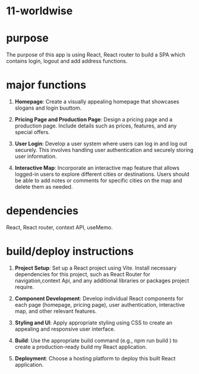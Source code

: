 # 11-worldwise

# purpose

The purpose of this app is using React, React router to build a SPA  which contains login, logout and add address functions.

# major functions
1. **Homepage**: Create a visually appealing homepage that showcases slogans and login buuttom. 
 
2. **Pricing Page and Production Page**: Design a pricing page and a production page. Include details such as prices, features, and any special offers. 
  
3. **User Login**: Develop a user system where users can log in and log out securely. This involves handling user authentication and securely storing user information. 
 
4. **Interactive Map**: Incorporate an interactive map feature that allows logged-in users to explore different cities or destinations. Users should be able to add notes or comments for specific cities on the map and delete them as needed. 
 
# dependencies

React, React router, context API, useMemo.

# build/deploy instructions

1. **Project Setup**: Set up a React project using Vite. Install necessary dependencies for this project, such as React Router for navigation,context Api, and any additional libraries or packages project require. 
 
2. **Component Development**: Develop individual React components for each page (homepage, pricing page), user authentication, interactive map, and other relevant features. 
 
3. **Styling and UI**: Apply appropriate styling using CSS to create an appealing and responsive user interface. 
 
4. **Build**: Use the appropriate build command (e.g.,  npm run build ) to create a production-ready build my React application. 
 
7. **Deployment**: Choose a hosting platform to deploy this built React application. 
